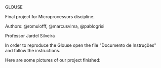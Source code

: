 GLOUSE

Final project for Microprocessors discipline.

Authors: @romulofff, @marcusvlma, @pablogrisi

Professor Jardel Silveira

In order to reproduce the Glouse open the file "Documento de Instruções" and follow the instructions.

Here are some pictures of our project finished:

